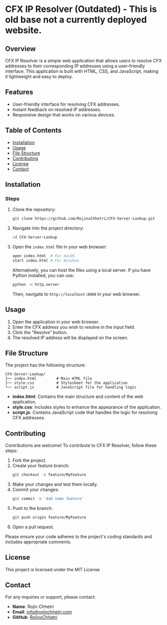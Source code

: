 # CFX IP Resolver (Outdated) - This is old base not a currently deployed website.

## Overview

CFX IP Resolver is a simple web application that allows users to resolve CFX addresses to their corresponding IP addresses using a user-friendly interface. This application is built with HTML, CSS, and JavaScript, making it lightweight and easy to deploy.

## Features

- User-friendly interface for resolving CFX addresses.
- Instant feedback on resolved IP addresses.
- Responsive design that works on various devices.

## Table of Contents

- [Installation](#installation)
- [Usage](#usage)
- [File Structure](#file-structure)
- [Contributing](#contributing)
- [License](#license)
- [Contact](#contact)

## Installation

### Steps

1. Clone the repository:
   ```bash
   git clone https://github.com/RojinxChhetri/CFX-Server-Lookup.git
   ```

2. Navigate into the project directory:
   ```bash
   cd CFX-Server-Lookup
   ```

3. Open the `index.html` file in your web browser:
   ```bash
   open index.html  # For macOS
   start index.html # For Windows
   ```

   Alternatively, you can host the files using a local server. If you have Python installed, you can use:
   ```bash
   python -m http.server
   ```

   Then, navigate to `http://localhost:8000` in your web browser.

## Usage

1. Open the application in your web browser.
2. Enter the CFX address you wish to resolve in the input field.
3. Click the "Resolve" button.
4. The resolved IP address will be displayed on the screen.

## File Structure

The project has the following structure:

```
CFX-Server-Lookup/
├── index.html         # Main HTML file
├── style.css          # Stylesheet for the application
└── script.js          # JavaScript file for handling logic
```

- **index.html**: Contains the main structure and content of the web application.
- **style.css**: Includes styles to enhance the appearance of the application.
- **script.js**: Contains JavaScript code that handles the logic for resolving CFX addresses.

## Contributing

Contributions are welcome! To contribute to CFX IP Resolver, follow these steps:

1. Fork the project.
2. Create your feature branch:
   ```bash
   git checkout -b feature/MyFeature
   ```
3. Make your changes and test them locally.
4. Commit your changes:
   ```bash
   git commit -m 'Add some feature'
   ```
5. Push to the branch:
   ```bash
   git push origin feature/MyFeature
   ```
6. Open a pull request.

Please ensure your code adheres to the project's coding standards and includes appropriate comments.

## License

This project is licensed under the MIT License

## Contact

For any inquiries or support, please contact:

- **Name**: Rojin Chhetri
- **Email**: [info@rojinchhetri.com](mailto:info@rojinchhetri.com)
- **GitHub**: [RojinxChhetri](https://github.com/RojinxChhetri)
